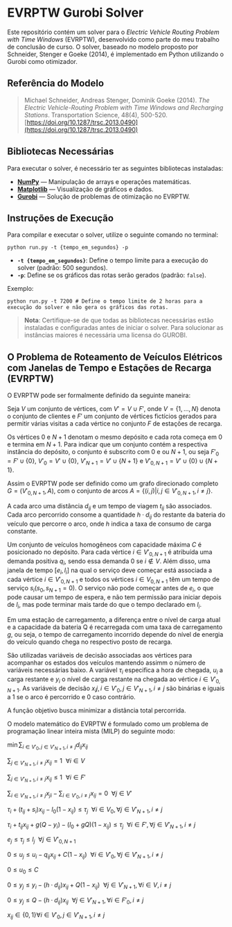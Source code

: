# EVRPTW Gurobi Solver

Este repositório contém um solver para o *Electric Vehicle Routing Problem with Time Windows* (EVRPTW), desenvolvido como parte do meu trabalho de conclusão de curso. O solver, baseado no modelo proposto por Schneider, Stenger e Goeke (2014), é implementado em Python utilizando o Gurobi como otimizador.

## Referência do Modelo

> Michael Schneider, Andreas Stenger, Dominik Goeke (2014). *The Electric Vehicle-Routing Problem with Time Windows and Recharging Stations*. Transportation Science, 48(4), 500-520.  
> [https://doi.org/10.1287/trsc.2013.0490](https://doi.org/10.1287/trsc.2013.0490)

## Bibliotecas Necessárias

Para executar o solver, é necessário ter as seguintes bibliotecas instaladas:

- [**NumPy**](https://numpy.org/) — Manipulação de arrays e operações matemáticas.
- [**Matplotlib**](https://matplotlib.org/) — Visualização de gráficos e dados.
- [**Gurobi**](https://support.gurobi.com/hc/en-us/articles/360044290292-How-do-I-install-Gurobi-for-Python) — Solução de problemas de otimização no EVRPTW.

## Instruções de Execução

Para compilar e executar o solver, utilize o seguinte comando no terminal:

```shell
python run.py -t {tempo_em_segundos} -p
```

- **`-t {tempo_em_segundos}`**: Define o tempo limite para a execução do solver (padrão: 500 segundos).
- **`-p`**: Define se os gráficos das rotas serão gerados (padrão: `false`).

Exemplo:

```shell
python run.py -t 7200 # Define o tempo limite de 2 horas para a execução do solver e não gera os gráficos das rotas.
```

> **Nota**: Certifique-se de que todas as bibliotecas necessárias estão instaladas e configuradas antes de iniciar o solver. Para solucionar as instâncias maiores é necessária uma licensa do GUROBI.

## O Problema de Roteamento de Veículos Elétricos com Janelas de Tempo e Estações de Recarga (EVRPTW)

O EVRPTW pode ser formalmente definido da seguinte maneira:

Seja $V$ um conjunto de vértices, com $V' = V \cup F'$, onde $V = \{1,..., N\}$ denota o conjunto de clientes e $F'$ um conjunto de vértices fictícios gerados para permitir várias visitas a cada vértice no conjunto $F$ de estações de recarga.

Os vértices $0$ e $N+1$ denotam o mesmo depósito e cada rota começa em $0$ e termina em $N+1$. Para indicar que um conjunto contém a respectiva instância do depósito, o conjunto é subscrito com  $0$ e ou $N+1$, ou seja $F'_0 = F' \cup \{0\}$, $V'_0 = V' \cup \{0\}$, $V'_{N+1} = V' \cup \{N+1\}$ e $V'_{0,N+1} = V' \cup \{0\} \cup \{N+1\}$.

Assim o EVRPTW pode ser definido como um grafo direcionado completo $G = (V'_{0, N+1}, A)$, com o conjunto de arcos $A = \{(i,j)|i,j \in V'_{0, N+1}, i \neq j\}$.

A cada arco uma distância $d_{ij}$ e um tempo de viagem $t_{ij}$ são associados. Cada arco percorrido consome a quantidade $h \cdot d_{ij}$ do restante da bateria do veículo que percorre o arco, onde $h$ indica a taxa de consumo de carga constante.

Um conjunto de veículos homogêneos com capacidade máxima $C$ é posicionado no depósito. Para cada vértice $i\in V'_{0, N+1}$ é atribuída uma demanda positiva $q_i$, sendo essa demanda $0$ se $i \notin V$. Além disso, uma janela de tempo $[e_i, l_i]$ na qual o serviço deve começar está associada a cada vértice $i \in V'_{0, N+1}$ e todos os vértices $i \in V_{0, N+1}$ têm um tempo de serviço $s_i (s_0, s_{N+1} = 0)$. O serviço não pode começar antes de $e_i$, o que pode causar um tempo de espera, e não tem permissão para iniciar depois de $l_i$, mas pode terminar mais tarde do que o tempo declarado em $l_i$.

Em uma estação de carregamento, a diferença entre o nível de carga atual e a capacidade da bateria Q é recarregada com uma taxa de carregamento $g$, ou seja, o tempo de carregamento incorrido depende do nível de energia do veículo quando chega no respectivo posto de recarga.

São utilizadas variáveis de decisão associadas aos vértices para acompanhar os estados dos veículos mantendo assimm o número de variáveis necessárias baixo. A variável $\tau_i$ especifica a hora de chegada, $u_i$ a carga restante e $y_i$ o nível de carga restante na chegada ao vértice $i \in V'_{0, N+1}$. As variáveis de decisão $x_ij, i \in V'_0, j \in V'_{N+1}, i \neq j$ são binárias e iguais a 1 se o arco é percorrido e 0 caso contrário.

A função objetivo busca minimizar a distância total percorrida.

O modelo matemático do EVRPTW é formulado como um problema de programação linear inteira mista (MILP) do seguinte modo:

$\begin{equation}
\min \sum_{i \in V'_0, j \in V'_{N+1}, i \neq j} d_{ij}x_{ij}
\end{equation}$

$\begin{equation}
\sum_{j \in V'_{N+1}, i \neq j} x_{ij} = 1 \ \ \forall i \in V
\end{equation}$

$\begin{equation}
\sum_{j \in V'_{N+1}, i \neq j} x_{ij} \leq 1 \ \ \forall i \in F'
\end{equation}$

$\begin{equation}
\sum_{i \in V'_{N+1}, i \neq j} x_{ji} - \sum_{i \in V'_0, i\neq j} x_{ij} = 0 \ \ \forall j \in V'
\end{equation}$

$\begin{equation}
\tau_i + (t_{ij} + s_i)x_{ij} - l_0(1-x_{ij}) \leq \tau_j \ \ \forall i \in V_0, \forall j \in V'_{N+1}, i\neq j
\end{equation}$

$\begin{equation}
\tau_i + t_{ij}x_{ij}+ g(Q-y_i)-(l_0 +gQ)(1-x_{ij}) \leq \tau_j \ \ \forall i \in F', \forall j \in V'_{N+1}, i\neq j
\end{equation}$

$\begin{equation}
e_j \leq \tau_j \leq l_j \ \ \forall j \in V'_{0, N+1}
\end{equation}$

$\begin{equation}
0 \leq u_j \leq u_i - q_{ij}x_{ij} + C(1 - x_{ij}) \ \ \forall i \in V'_0, \forall j \in V'_{N+1}, i \neq j
\end{equation}$

$\begin{equation}
0 \leq u_0 \leq C
\end{equation}$

$\begin{equation}
0 \leq y_j \leq y_i - (h \cdot d_{ij})x_{ij} + Q(1 - x_{ij}) \ \ \forall j \in V'_{N+1}, \forall i \in V, i \neq j
\end{equation}$

$\begin{equation}
0 \leq y_j \leq Q - (h \cdot d_{ij})x_{ij} \ \ \forall j \in V'_{N+1}, \forall i \in F'_0, i \neq j
\end{equation}$

$\begin{equation}
x_{ij} \in \{0, 1\} \forall i \in V'_0, j \in V'_{N+1}, i\neq j
\end{equation}$
